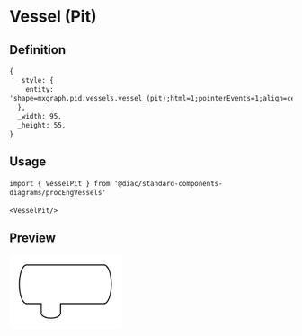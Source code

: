 # Vessel (Pit)

## Definition

```
{
  _style: { 
    entity: 'shape=mxgraph.pid.vessels.vessel_(pit);html=1;pointerEvents=1;align=center;verticalLabelPosition=bottom;verticalAlign=top;dashed=0;',
  },
  _width: 95,
  _height: 55,
}
```

## Usage

```
import { VesselPit } from '@diac/standard-components-diagrams/procEngVessels'

<VesselPit/>
```

## Preview

<img src="./vessel-pit.png" width="200"/>
